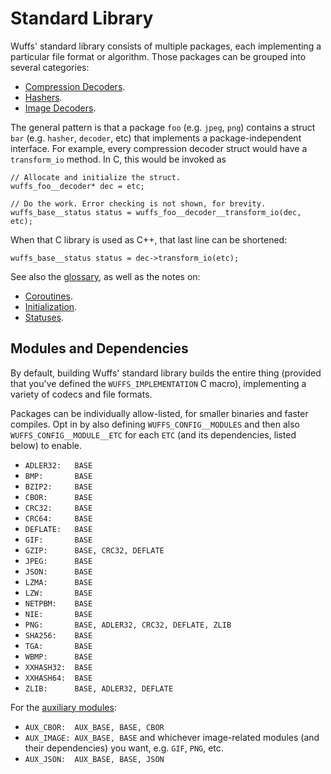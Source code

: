 # Standard Library

Wuffs' standard library consists of multiple packages, each implementing a
particular file format or algorithm. Those packages can be grouped into several
categories:

- [Compression Decoders](/doc/std/compression-decoders.md).
- [Hashers](/doc/std/hashers.md).
- [Image Decoders](/doc/std/image-decoders.md).

The general pattern is that a package `foo` (e.g. `jpeg`, `png`) contains a
struct `bar` (e.g. `hasher`, `decoder`, etc) that implements a
package-independent interface. For example, every compression decoder struct
would have a `transform_io` method. In C, this would be invoked as

```
// Allocate and initialize the struct.
wuffs_foo__decoder* dec = etc;

// Do the work. Error checking is not shown, for brevity.
wuffs_base__status status = wuffs_foo__decoder__transform_io(dec, etc);
```

When that C library is used as C++, that last line can be shortened:

```
wuffs_base__status status = dec->transform_io(etc);
```

See also the [glossary](/doc/glossary.md), as well as the notes on:

- [Coroutines](/doc/note/coroutines.md).
- [Initialization](/doc/note/initialization.md).
- [Statuses](/doc/note/statuses.md).


## Modules and Dependencies

By default, building Wuffs' standard library builds the entire thing (provided
that you've defined the `WUFFS_IMPLEMENTATION` C macro), implementing a variety
of codecs and file formats.

Packages can be individually allow-listed, for smaller binaries and faster
compiles. Opt in by also defining `WUFFS_CONFIG__MODULES` and then also
`WUFFS_CONFIG__MODULE__ETC` for each `ETC` (and its dependencies, listed below)
to enable.

- `ADLER32:   BASE`
- `BMP:       BASE`
- `BZIP2:     BASE`
- `CBOR:      BASE`
- `CRC32:     BASE`
- `CRC64:     BASE`
- `DEFLATE:   BASE`
- `GIF:       BASE`
- `GZIP:      BASE, CRC32, DEFLATE`
- `JPEG:      BASE`
- `JSON:      BASE`
- `LZMA:      BASE`
- `LZW:       BASE`
- `NETPBM:    BASE`
- `NIE:       BASE`
- `PNG:       BASE, ADLER32, CRC32, DEFLATE, ZLIB`
- `SHA256:    BASE`
- `TGA:       BASE`
- `WBMP:      BASE`
- `XXHASH32:  BASE`
- `XXHASH64:  BASE`
- `ZLIB:      BASE, ADLER32, DEFLATE`

For the [auxiliary modules](/doc/note/auxiliary-code.md):

- `AUX_CBOR:  AUX_BASE, BASE, CBOR`
- `AUX_IMAGE: AUX_BASE, BASE` and whichever image-related modules (and their
  dependencies) you want, e.g. `GIF`, `PNG`, etc.
- `AUX_JSON:  AUX_BASE, BASE, JSON`
